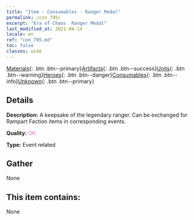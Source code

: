 ```yaml
---
title: "Item - Consumables - Ranger Medal"
permalink: /con_795/
excerpt: "Era of Chaos  Ranger Medal"
last_modified_at: 2021-04-14
locale: en
ref: "con_795.md"
toc: false
classes: wide
---
```

 [Materials](/Items/){: .btn .btn--primary}[Artifacts](/Items/Artifacts/){: .btn .btn--success}[Units](/Items/Units/){: .btn .btn--warning}[Heroes](/Items/Heroes/){: .btn .btn--danger}[Consumables](/Items/Consumables/){: .btn .btn--info}[Unknown](/Items/Unknown/){: .btn .btn--primary}

## Details
 **Description:** A keepsake of the legendary ranger. Can be exchanged for Rampart Faction items in corresponding events.

 **Quality:** <span style="color: #DA70D6">OK</span>

 **Type:** Event related

## Gather

  None

## This item contains:

  None

